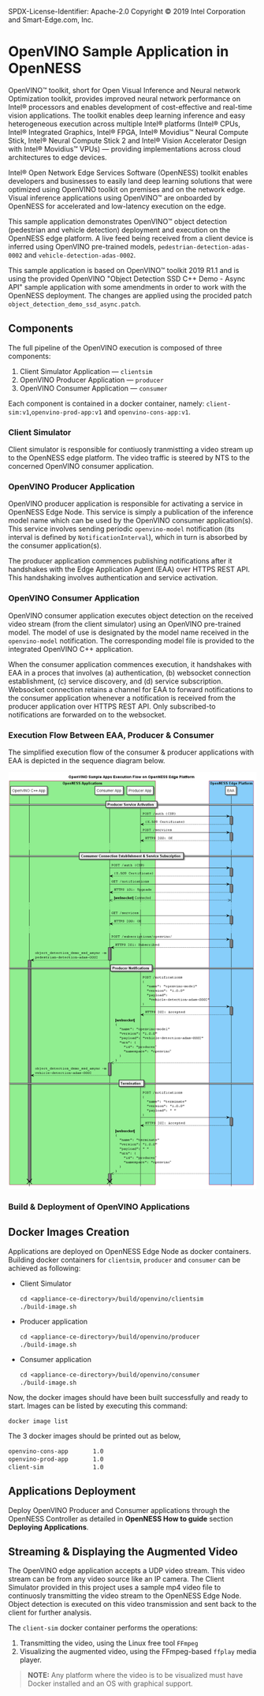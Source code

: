 SPDX-License-Identifier: Apache-2.0
Copyright © 2019 Intel Corporation and Smart-Edge.com, Inc.

# OpenVINO Sample Application in OpenNESS
OpenVINO™ toolkit, short for Open Visual Inference and Neural network Optimization toolkit, provides improved neural network performance on Intel® processors and enables development of cost-effective and real-time vision applications. The toolkit enables deep learning inference and easy heterogeneous execution across multiple Intel® platforms (Intel® CPUs, Intel® Integrated Graphics, Intel® FPGA, Intel® Movidius™ Neural Compute Stick, Intel® Neural Compute Stick 2 and Intel® Vision Accelerator Design with Intel® Movidius™ VPUs) — providing implementations across cloud architectures to edge devices. 

Intel® Open Network Edge Services Software (OpenNESS) toolkit enables developers and businesses to easily land deep learning solutions that were optimized using OpenVINO toolkit on premises and on the network edge. Visual inference applications using OpenVINO™ are onboarded by OpenNESS for accelerated and low-latency execution on the edge.

This sample application demonstrates OpenVINO™ object detection (pedestrian and vehicle detection) deployment and execution on the OpenNESS edge platform. A live feed being received from a client device is inferred using OpenVINO pre-trained models, `pedestrian-detection-adas-0002` and `vehicle-detection-adas-0002`.

This sample application is based on OpenVINO™ toolkit 2019 R1.1 and is using the provided OpenVINO "Object Detection SSD C++ Demo - Async API" sample application with some amendments in order to work with the OpenNESS deployment. The changes are applied using the procided patch `object_detection_demo_ssd_async.patch`.

## Components

The full pipeline of the OpenVINO execution is composed of three components:

 1. Client Simulator Application — `clientsim`
 2. OpenVINO Producer Application — `producer`
 3. OpenVINO Consumer Application — `consumer`

Each component is contained in a docker container, namely: `client-sim:v1`,`openvino-prod-app:v1` and `openvino-cons-app:v1`.

### Client Simulator

Client simulator is responsible for contiuosly tranmistting a video stream up to the OpenNESS edge platform. The video traffic is steered by NTS to the concerned OpenVINO consumer application.

### OpenVINO Producer Application

OpenVINO producer application is responsible for activating a service in OpenNESS Edge Node. This service is simply a publication of the inference model name which can be used by the OpenVINO consumer application(s). This service involves sending periodic `openvino-model` notification (its interval is defined by `NotificationInterval`), which in turn is absorbed by the consumer application(s).

The producer application commences publishing notifications after it handshakes with the Edge Application Agent (EAA) over HTTPS REST API. This handshaking involves authentication and service activation.

### OpenVINO Consumer Application

OpenVINO consumer application executes object detection on the received video stream (from the client simulator) using an OpenVINO pre-trained model. The model of use is designated by the model name received in the `openvino-model` notification. The corresponding model file is provided to the integrated OpenVINO C++ application.

When the consumer application commences execution, it handshakes with EAA in a proces that involves (a) authentication, (b) websocket connection establishment, (c) service discovery, and (d) service subscription. Websocket connection retains a channel for EAA to forward notifications to the consumer application whenever a notification is received from the producer application over HTTPS REST API. Only subscribed-to notifications are forwarded on to the websocket.

### Execution Flow Between EAA, Producer & Consumer

The simplified execution flow of the consumer & producer applications with EAA is depicted in the sequence diagram below.

![Figure caption \label{Execution Flow}](exec.flow.png)

### Build & Deployment of OpenVINO Applications

## Docker Images Creation

Applications are deployed on OpenNESS Edge Node as docker containers. Building
docker containers for `clientsim`, `producer` and `consumer` can be achieved as
following:

* Client Simulator

    ```shell
    cd <appliance-ce-directory>/build/openvino/clientsim
    ./build-image.sh
    ```

* Producer application

    ```shell
    cd <appliance-ce-directory>/build/openvino/producer
    ./build-image.sh
    ```

* Consumer application

    ```shell
    cd <appliance-ce-directory>/build/openvino/consumer
    ./build-image.sh
    ```

Now, the docker images should have been built successfully and ready to start.
Images can be listed by executing this command:

```shell
docker image list
```

The 3 docker images should be printed out as below,

```shell
openvino-cons-app       1.0
openvino-prod-app       1.0
client-sim              1.0
```

## Applications Deployment

Deploy OpenVINO Producer and Consumer applications through the OpenNESS
Controller as detailed in **OpenNESS How to guide** section
**Deploying Applications**.

## Streaming & Displaying the Augmented Video

The OpenVINO edge application accepts a UDP video stream. This video stream can
be from any video source like an IP camera. The Client Simulator provided in
this project uses a sample mp4 video file to continuosly transmitting the video
stream to the OpenNESS Edge Node. Object detection is executed on this video
transmission and sent back to the client for further analysis.

The `client-sim` docker container performs the operations:
1. Transmitting the video, using the Linux free tool `FFmpeg`
2. Visualizing the augmented video, using the FFmpeg-based `ffplay`
   media player.

> **NOTE:** Any platform where the video is to be visualized must have
Docker installed and an OS with graphical support.
